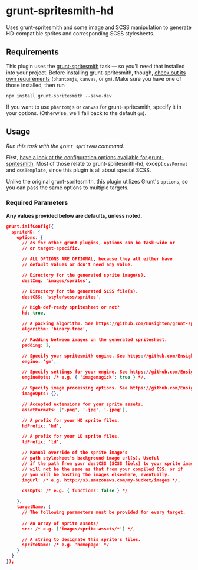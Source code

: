 # grunt-spritesmith-hd

Uses grunt-spritesmith and some image and SCSS manipulation to generate HD-compatible sprites and corresponding SCSS stylesheets.

## Requirements
This plugin uses the [grunt-spritesmith](https://github.com/Ensighten/grunt-spritesmith) task &mdash; so you'll need that installed into your project. Before installing grunt-spritesmith, though, [check out its own requirements](https://github.com/Ensighten/grunt-spritesmith#requirements) (`phantomjs`, `canvas`, or `gm`). Make sure you have one of those installed, then run

```base
npm install grunt-spritesmith --save-dev
```

If you want to use `phantomjs` or `canvas` for grunt-spritesmith, specify it in your options. (Otherwise, we'll fall back to the default `gm`).

## Usage

*Run this task with the `grunt spriteHD` command.*

First, [have a look at the configuration options available for grunt-spritesmith](https://github.com/Ensighten/grunt-spritesmith#usage). Most of those relate to grunt-spritesmith-hd, except `cssFormat` and `cssTemplate`, since this plugin is all about special SCSS.

Unlike the original grunt-spritesmith, this plugin utilizes Grunt's `options`, so you can pass the same options to multiple targets.

### Required Parameters

**Any values provided below are defaults, unless noted.**

```json
grunt.inifConfig({
  spriteHD: {
    options: {
      // As for other grunt plugins, options can be task-wide or
      // or target-specific.

      // ALL OPTIONS ARE OPTIONAL, because they all either have
      // default values or don't need any value.

      // Directory for the generated sprite image(s).
      destImg: 'images/sprites',

      // Directory for the generated SCSS file(s).
      destCSS: 'style/scss/sprites',

      // High-def-ready spritesheet or not?
      hd: true,

      // A packing algorithm. See https://github.com/Ensighten/grunt-spritesmith#algorithms.
      algorithm: 'binary-tree',

      // Padding between images on the generated spritesheet.
      padding: 1,

      // Specify your spritesmith engine. See https://github.com/Ensighten/grunt-spritesmith#requirements.
      engine: 'gm',

      // Specify settings for your engine. See https://github.com/Ensighten/grunt-spritesmith#gm-graphics-magick--image-magick.
      engineOpts: /* e.g. { 'imagemagick': true } */,

      // Specify image processing options. See https://github.com/Ensighten/grunt-spritesmith#usage.
      imageOpts: {},

      // Accepted extensions for your sprite assets.
      assetFormats: ['.png', '.jpg', '.jpeg'],

      // A prefix for your HD sprite files.
      hdPrefix: 'hd',

      // A prefix for your LD sprite files.
      ldPrefix: 'ld',

      // Manual override of the sprite image's
      // path stylesheet's background-image url(s). Useful
      // if the path from your destCSS (SCSS fiels) to your sprite image(s)
      // will not be the same as that from your compiled CSS; or if
      // you will be hosting the images elsewhere, eventually.
      imgUrl: /* e.g. http://s3.amazonaws.com/my-bucket/images */,

      cssOpts: /* e.g. { functions: false } */

    },
    targetName: {
      // The following parameters must be provided for every target.
      
      // An array of sprite assets/
      src: /* e.g. ['images/sprite-assets/*'] */,

      // A string to designate this sprite's files.
      spriteName: /* e.g. 'homepage' */
    }
  }
});
```




